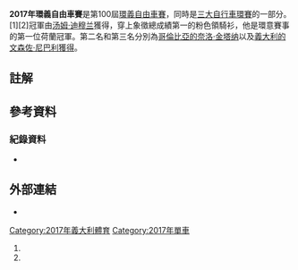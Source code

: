 **2017年環義自由車賽**是第100屆[環義自由車賽](https://zh.wikipedia.org/wiki/環義自由車賽 "wikilink")，同時是[三大自行車環賽](../Page/三大自行車環賽.md "wikilink")的一部分。\[1\]\[2\]冠軍由[汤姆·迪穆兰](../Page/汤姆·迪穆兰.md "wikilink")獲得，穿上象徵總成績第一的粉色領騎衫，他是環意賽事的第一位荷蘭冠軍。第二名和第三名分別為[哥倫比亞的](https://zh.wikipedia.org/wiki/哥倫比亞 "wikilink")[奈洛·金塔纳](../Page/奈洛·金塔纳.md "wikilink")以及[義大利的](https://zh.wikipedia.org/wiki/義大利 "wikilink")[文森佐·尼巴利獲得](https://zh.wikipedia.org/wiki/文森佐·尼巴利 "wikilink")。

## 註解

## 參考資料

### 紀錄資料

  -
## 外部連結

  -
[Category:2017年義大利體育](https://zh.wikipedia.org/wiki/Category:2017年義大利體育 "wikilink") [Category:2017年單車](https://zh.wikipedia.org/wiki/Category:2017年單車 "wikilink")

1.
2.